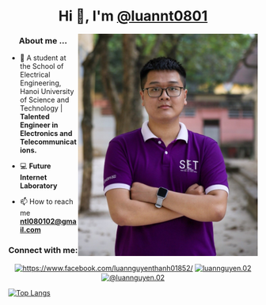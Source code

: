 <h1 align = "center">Hi 👋, I'm <a href="https://github.com/luannt0801">@luannt0801</a></h1>
<img align="right" width="auto" height="450" src="luan.jpg">

<h3 align="center">About me ... </h3>

- 👦 A student at the School of Electrical Engineering, Hanoi University of Science and Technology | **Talented Engineer in Electronics and Telecommunications.**

- :computer: **Future Internet Laboratory**



- 📫 How to reach me **ntl080102@gmail.com**

<h3 align="center">Connect with me:</h3>
<p align="center">
<a href="https://www.facebook.com/luannguyenthanh01852" target="blank"><img align="center" src="https://raw.githubusercontent.com/rahuldkjain/github-profile-readme-generator/master/src/images/icons/Social/facebook.svg" alt="https://www.facebook.com/luannguyenthanh01852/" height="30" width="40" /></a>
<a href="https://instagram.com/luannguyen.02/" target="blank"><img align="center" src="https://raw.githubusercontent.com/rahuldkjain/github-profile-readme-generator/master/src/images/icons/Social/instagram.svg" alt="luannguyen.02" height="30" width="40" /></a>
<a href="https://www.youtube.com/@luannguyen.02" target="blank"><img align="center" src="https://raw.githubusercontent.com/rahuldkjain/github-profile-readme-generator/master/src/images/icons/Social/youtube.svg" alt="@luannguyen.02" height="30" width="40" /></a>
</p>

[![Top Langs](https://github-readme-stats.vercel.app/api/top-langs/?username=luannt0801&layout=compact&langs_count=10)](https://github.com/anuraghazra/github-readme-stats)
